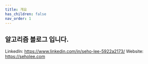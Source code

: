 ```yaml
---
title: 개요
has_children: false
nav_order: 1
---
```

## 알고리즘 블로그 입니다.
LinkedIn: https://www.linkedin.com/in/seho-lee-5922a2173/
Website: https://seholee.com

